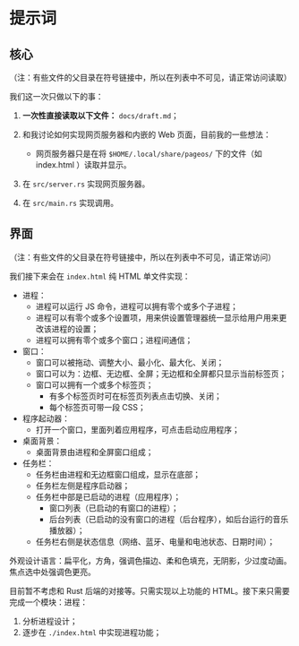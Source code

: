 # 提示词

## 核心

（注：有些文件的父目录在符号链接中，所以在列表中不可见，请正常访问读取）

我们这一次只做以下的事：

1. **一次性直接读取以下文件：**
   `docs/draft.md`；
2. 和我讨论如何实现网页服务器和内嵌的 Web 页面，目前我的一些想法：

   - 网页服务器只是在将 `$HOME/.local/share/pageos/` 下的文件（如 index.html ）读取并显示。

3. 在 `src/server.rs` 实现网页服务器。
4. 在 `src/main.rs` 实现调用。

## 界面

（注：有些文件的父目录在符号链接中，所以在列表中不可见，请正常访问）

我们接下来会在 `index.html` 纯 HTML 单文件实现：

- 进程：
  - 进程可以运行 JS 命令，进程可以拥有零个或多个子进程；
  - 进程可以有零个或多个设置项，用来供设置管理器统一显示给用户用来更改该进程的设置；
  - 进程可以拥有零个或多个窗口；进程间通信；
- 窗口：
  - 窗口可以被拖动、调整大小、最小化、最大化、关闭；
  - 窗口可以为：边框、无边框、全屏；无边框和全屏都只显示当前标签页；
  - 窗口可以拥有一个或多个标签页；
    - 有多个标签页时可在标签页列表点击切换、关闭；
    - 每个标签页可带一段 CSS；
- 程序起动器：
  - 打开一个窗口，里面列着应用程序，可点击启动应用程序；
- 桌面背景：
  - 桌面背景由进程和全屏窗口组成；
- 任务栏：
  - 任务栏由进程和无边框窗口组成，显示在底部；
  - 任务栏左侧是程序启动器；
  - 任务栏中部是已启动的进程（应用程序）；
    - 窗口列表（已启动的有窗口的进程）；
    - 后台列表（已启动的没有窗口的进程（后台程序），如后台运行的音乐播放器）；
  - 任务栏右侧是状态信息（网络、蓝牙、电量和电池状态、日期时间）；

外观设计语言：扁平化，方角，强调色描边、柔和色填充，无阴影，少过度动画。焦点选中处强调色更亮。

目前暂不考虑和 Rust 后端的对接等。只需实现以上功能的 HTML。接下来只需要完成一个模块：进程：

1. 分析进程设计；
2. 逐步在 `./index.html` 中实现进程功能；
